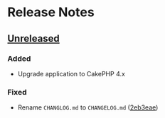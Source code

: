 # Release Notes

## [Unreleased](https://github.com/ishanvyas22/cakephpvue-spa/compare/1.1.2...master)

### Added
- Upgrade application to CakePHP 4.x

### Fixed
- Rename `CHANGLOG.md` to `CHANGELOG.md` ([2eb3eae](https://github.com/ishanvyas22/cakephpvue-spa/commit/2eb3eae7292cc8a083ba90245dff7ffbaca4cca1))
